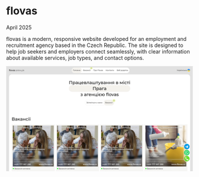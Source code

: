 # flovas

April 2025

flovas is a modern, responsive website developed for an employment and recruitment agency based in the Czech Republic. The site is designed to help job seekers and employers connect seamlessly, with clear information about available services, job types, and contact options.

![flovas hero screenshot](./public/ss/flovas-ss-v6-c.png)
